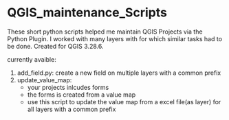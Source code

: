 # QGIS_maintenance_Scripts
These short python scripts helped me maintain QGIS Projects via the Python Plugin. I worked with many layers with for which similar tasks had to be done. Created for QGIS 3.28.6.

currently avaible:
1. add_field.py: create a new field on multiple layers with a common prefix
2. update_value_map: 
   - your projects inlcudes forms 
   - the forms is created from a value map
   - use this script to update the value map from a excel file(as layer) for all layers with a common prefix
